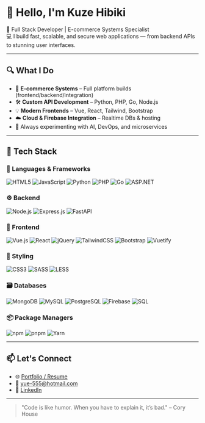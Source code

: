 # 👋 Hello, I'm Kuze Hibiki

🚀 Full Stack Developer | E-commerce Systems Specialist  
💻 I build fast, scalable, and secure web applications — from backend APIs to stunning user interfaces.

---

## 🔍 What I Do

- 🛒 **E-commerce Systems** – Full platform builds (frontend/backend/integration)
- 🛠️ **Custom API Development** – Python, PHP, Go, Node.js
- 💡 **Modern Frontends** – Vue, React, Tailwind, Bootstrap
- ☁️ **Cloud & Firebase Integration** – Realtime DBs & hosting
- 🧪 Always experimenting with AI, DevOps, and microservices

---

## 🧰 Tech Stack

### 💬 Languages & Frameworks
![HTML5](https://img.shields.io/badge/HTML5-E34F26?logo=html5&logoColor=white)
![JavaScript](https://img.shields.io/badge/JavaScript-F7DF1E?logo=javascript&logoColor=black)
![Python](https://img.shields.io/badge/Python-3776AB?logo=python&logoColor=white)
![PHP](https://img.shields.io/badge/PHP-777BB4?logo=php&logoColor=white)
![Go](https://img.shields.io/badge/Go-00ADD8?logo=go&logoColor=white)
![ASP.NET](https://img.shields.io/badge/ASP.NET-512BD4?logo=dotnet&logoColor=white)

### ⚙️ Backend
![Node.js](https://img.shields.io/badge/Node.js-339933?logo=node.js&logoColor=white)
![Express.js](https://img.shields.io/badge/Express.js-000000?logo=express&logoColor=white)
![FastAPI](https://img.shields.io/badge/FastAPI-005571?logo=fastapi&logoColor=white)

### 🎨 Frontend
![Vue.js](https://img.shields.io/badge/Vue.js-35495E?logo=vue.js&logoColor=4FC08D)
![React](https://img.shields.io/badge/React-20232A?logo=react&logoColor=61DAFB)
![jQuery](https://img.shields.io/badge/jQuery-0769AD?logo=jquery&logoColor=white)
![TailwindCSS](https://img.shields.io/badge/Tailwind-06B6D4?logo=tailwindcss&logoColor=white)
![Bootstrap](https://img.shields.io/badge/Bootstrap-7952B3?logo=bootstrap&logoColor=white)
![Vuetify](https://img.shields.io/badge/Vuetify-1867C0?logo=vuetify&logoColor=white)

### 🧱 Styling
![CSS3](https://img.shields.io/badge/CSS3-1572B6?logo=css3&logoColor=white)
![SASS](https://img.shields.io/badge/SASS-CC6699?logo=sass&logoColor=white)
![LESS](https://img.shields.io/badge/Less-1D365D?logo=less&logoColor=white)

### 🗃️ Databases
![MongoDB](https://img.shields.io/badge/MongoDB-47A248?logo=mongodb&logoColor=white)
![MySQL](https://img.shields.io/badge/MySQL-4479A1?logo=mysql&logoColor=white)
![PostgreSQL](https://img.shields.io/badge/PostgreSQL-4169E1?logo=postgresql&logoColor=white)
![Firebase](https://img.shields.io/badge/Firebase-FFCA28?logo=firebase&logoColor=black)
![SQL](https://img.shields.io/badge/SQL-003B57?logo=sqlite&logoColor=white)

### 📦 Package Managers
![npm](https://img.shields.io/badge/npm-CB3837?logo=npm&logoColor=white)
![pnpm](https://img.shields.io/badge/pnpm-F69220?logo=pnpm&logoColor=black)
![Yarn](https://img.shields.io/badge/Yarn-2C8EBB?logo=yarn&logoColor=white)


---

## 📫 Let's Connect

- 🌐 [Portfolio / Resume](https://hibiki93.github.io/resume/)
- 📧 yue-555@hotmail.com
- 💼 [LinkedIn](https://www.linkedin.com/in/eric-pang-648bb1170/)

---

> "Code is like humor. When you have to explain it, it’s bad." – Cory House
